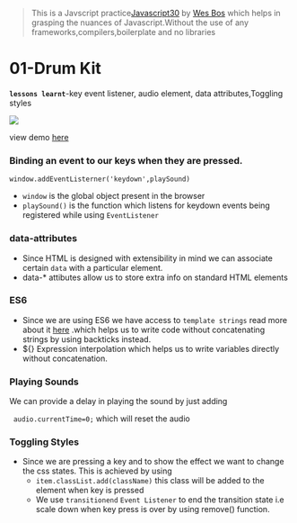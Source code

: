 >This is a Javscript practice[Javascript30](https://javascript30.com/) by [Wes Bos](https://github.com/wesbos) which helps in  grasping the nuances of Javascript.Without the use of any frameworks,compilers,boilerplate and no libraries

# 01-Drum Kit
**`lessons learnt`**-key event listener, audio element, data attributes,Toggling styles

![](http://i.imgur.com/b9r5sEL.jpg)

view demo [here](https://claudz1.github.io/Js30/01-JSDrumKit/index.html)

### Binding an event to our keys when they are pressed.

`window.addEventListerner('keydown',playSound)`

- `window` is the global object present in the browser
- `playSound()` is the function which listens for keydown events being registered while using `EventListener`

### data-attributes
- Since HTML is designed with extensibility in mind we can associate certain `data` with a particular element.
- data-* attibutes allow us to store extra info on standard HTML elements

### ES6 
- Since we are using ES6 we have access to `template strings` read more about it [here](https://developer.mozilla.org/en-US/docs/Web/JavaScript/Reference/Template_literals) .which helps us to write code without concatenating strings by using backticks instead.
- ${} Expression interpolation which helps us to write variables directly without concatenation.

### Playing Sounds

We can provide a delay in playing the sound by just adding

` audio.currentTime=0;` which will reset the audio 

### Toggling Styles

- Since we are pressing a key and to show the effect we want to change the css states. This is achieved by using
    - `item.classList.add(className)` this class will be added to the element when key is pressed
    - We use `transitionend` `Event Listener` to end the transition state i.e scale down when key press is over by using remove() function.